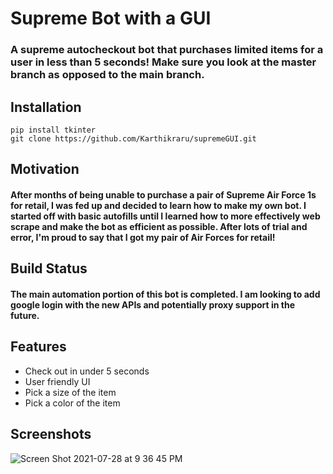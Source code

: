 # Supreme Bot with a GUI
### A supreme autocheckout bot that purchases limited items for a user in less than 5 seconds! Make sure you look at the master branch as opposed to the main branch.
## Installation
```
pip install tkinter
git clone https://github.com/Karthikraru/supremeGUI.git
```
## Motivation
#### After months of being unable to purchase a pair of Supreme Air Force 1s for retail, I was fed up and decided to learn how to make my own bot. I started off with basic autofills until I learned how to more effectively web scrape and make the bot as efficient as possible. After lots of trial and error, I'm proud to say that I got my pair of Air Forces for retail!
## Build Status
#### The main automation portion of this bot is completed. I am looking to add google login with the new APIs and potentially proxy support in the future.
## Features
- Check out in under 5 seconds
- User friendly UI
- Pick a size of the item
- Pick a color of the item
## Screenshots
![Screen Shot 2021-07-28 at 9 36 45 PM](https://user-images.githubusercontent.com/72110533/127422872-6d53f08d-29f3-4aa7-8e75-7dbfee760549.png)
